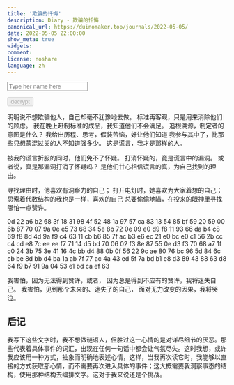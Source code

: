 ```yaml
---
title: '欺骗的忏悔'
description: Diary - 欺骗的忏悔
canonical_url: https://duinomaker.top/journals/2022-05-05/
date: 2022-05-05 22:00:00
show_meta: true
widgets:
comment:
license: noshare
language: zh
---
```


<script async src="/assets/crypto-js.min.js" defer></script>
<script src="/assets/decrypt.js" defer></script>
<div class="field has-addons">
<p class="control has-icons-left">
    <input id="password" class="input" type="password" maxlength="16" placeholder="Type her name here" digest="ff63292045f8157cb0649aacc4a08ba58ebcfce06360dafcbc6d0f4487fd251d">
    <span class="icon is-small is-left">
        <i id="input-bar-icon" class="fas fa-lock"></i>
    </span>
</p>
<p class="control">
    <button id="decrypt" class="button" onclick="decryptAll()" disabled>decrypt</button>
</p>
</div>

明明说不想欺骗他人，自己却毫不犹豫地去做。
标准再客观，只是用来消除他们的顾虑。
我在晚上赶制标准的成品，我知道他们不会满足。
追根溯源，制定者的意图是什么？
我给出历程、思考，假装苦恼，好让他们知道
我参与其中了，比那些只想蒙混过关的人不知道强多少。
这是谎言，我才是那样的人。

被我的谎言折服的同时，他们免不了怀疑。
打消怀疑的，竟是谎言中的漏洞。
或者说，真是那漏洞打消了怀疑吗？
是他们甘心相信谎言的真，为自己找到的理由。

寻找理由时，他喜欢有洞察力的自己；
打开电灯时，她喜欢为大家着想的自己；
思索着代数结构的我也是一样，喜欢的自己
总要偷偷地瞄，在投来的眼神里寻找哪怕一点赞许。

<p class="encrypted" iv="P6aM5EWppyncexbv">0d 22 a6 b2 68 3f 18 31 98 4f 52 48 1a 97 57 ca 83 13 54 85 bf 59 20 59 00 6b 87 70 07 9a 0e e5 73 68 34 5e 8b 72 0e 09 e0 d9 f8 11 93 66 da b4 c8 69 f8 8d 4d 9a f9 c4 63 11 cb b6 85 7f ac b3 e6 ec 21 e0 bc e0 c1 56 2b cc c4 cd e8 7c ee ee f7 71 14 d5 bd 70 06 02 f3 8e 87 55 0e d3 f3 70 68 a7 1f c0 24 3b 75 3e 41 16 4c bb d4 88 0b 0f 56 22 9c ae 80 76 bc 96 5d 84 6c cb be 8d bb d4 ba 1a ab 7f 77 ac 4a 43 ed 5f 7a bd b1 e8 d3 89 43 88 63 d8 64 f9 b7 91 9a 04 53 e1 bd ca ef 63</p>
</span>

我害怕，因为无法得到赞许，或者，
因为总是得到不应有的赞许，我将迷失自己。
我害怕，见到那个未来的、迷失了的自己，
面对无力改变的因果，我将哭泣。

## 后记

我写下这些文字时，我不想做谜语人，但胜过这一心情的是对详尽细节的厌恶。那些代表着具体事件的词汇，出现在任何一句话中都会让气氛尽失。这时我想，或许我应该用一种方式，抽象而明确地表述心情，这样，当我再次读它时，我能够以直接的方式获取那心情，而不需要再次进入具体的事件；这大概需要我洞察事态的结构，使用那种结构去编排文字。这对于我来说还是个挑战。